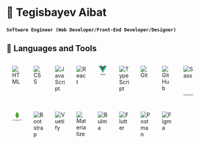 # 🌌 Tegisbayev Aibat

**`Software Engineer (Web Developer/Front-End Developer/Designer)`**
 


<h2>🧰 Languages and Tools</h2>
 
<img align="left" alt="HTML" width="26px" style="padding:15px;" src="https://cdn.jsdelivr.net/gh/devicons/devicon/icons/html5/html5-plain.svg" />
<img align="left" alt="CSS" width="26px" style="padding:15px;" src="https://cdn.jsdelivr.net/gh/devicons/devicon/icons/css3/css3-plain.svg" />
<img align="left" alt="JavaScript" width="26px" style="padding:15px;" src="https://cdn.jsdelivr.net/gh/devicons/devicon/icons/javascript/javascript-plain.svg" />
<img align="left" alt="React" width="26px" style="padding:15px;" src="https://cdn.jsdelivr.net/gh/devicons/devicon/icons/react/react-original.svg" />

<img align="left" alt="Vue" width="26px" style="padding:15px;" src="https://raw.githubusercontent.com/devicons/devicon/master/icons/vuejs/vuejs-original-wordmark.svg"/>

<img align="left" alt="TypeScript" width="26px" style="padding:15px;" src="https://cdn.jsdelivr.net/gh/devicons/devicon/icons/typescript/typescript-plain.svg" />
<img align="left" alt="Git" width="26px" style="padding:15px;" src="https://cdn.jsdelivr.net/gh/devicons/devicon/icons/git/git-original.svg" />
<img align="left" alt="GitHub" width="26px" style="padding:15px;" src="https://cdn.jsdelivr.net/gh/devicons/devicon/icons/github/github-original.svg" />
<img align="left" alt="Sass" width="26px" style="padding:15px;" src="https://cdn.jsdelivr.net/gh/devicons/devicon/icons/sass/sass-original.svg" />
<img align="left" alt="Express" width="26px" style="padding:15px;" src="https://raw.githubusercontent.com/devicons/devicon/master/icons/express/express-original-wordmark.svg" />

<img align="left" alt="MongoDB" width="26px" style="padding:15px;" src="https://raw.githubusercontent.com/devicons/devicon/master/icons/mongodb/mongodb-original-wordmark.svg" />

<img align="left" alt="Bootstrap" width="26px" style="padding:15px;" src="https://cdn.jsdelivr.net/gh/devicons/devicon/icons/bootstrap/bootstrap-plain.svg" />

<img align="left" alt="Vuetify" width="26px" style="padding:15px;" src="https://bestofjs.org/logos/vuetify.svg" />
<img align="left" alt="Materialize" width="26px" style="padding:15px;" src="https://raw.githubusercontent.com/prplx/svg-logos/5585531d45d294869c4eaab4d7cf2e9c167710a9/svg/materialize.svg" />
<img align="left" alt="Bulma" width="26px" style="padding:15px;" src="https://raw.githubusercontent.com/gilbarbara/logos/804dc257b59e144eaca5bc6ffd16949752c6f789/logos/bulma.svg" />


<img align="left" alt="Flutter" width="26px" style="padding:15px;" src="https://www.vectorlogo.zone/logos/flutterio/flutterio-icon.svg" />

<img align="left" alt="Postman" width="26px" style="padding:15px;" src="https://www.vectorlogo.zone/logos/getpostman/getpostman-icon.svg" />

<img align="left" alt="Figma" width="26px" style="padding:15px;" src="https://www.vectorlogo.zone/logos/figma/figma-icon.svg" />




<br />
